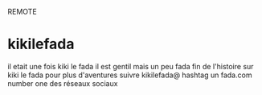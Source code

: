 REMOTE

# kikilefada

il etait une fois kiki le fada
il est gentil mais un peu fada
fin de l'histoire sur kiki le fada
pour plus d'aventures suivre kikilefada@
hashtag un fada.com
number one des réseaux sociaux
